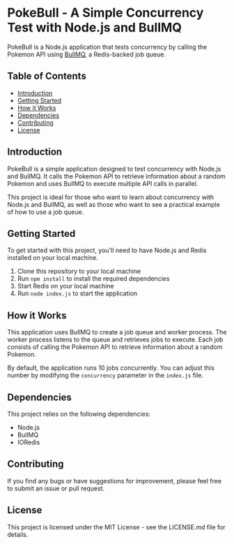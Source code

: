 # PokeBull - A Simple Concurrency Test with Node.js and BullMQ

PokeBull is a Node.js application that tests concurrency by calling the Pokemon API using [BullMQ](https://github.com/taskforcesh/bullmq), a Redis-backed job queue.

## Table of Contents

- [Introduction](#introduction)
- [Getting Started](#getting-started)
- [How it Works](#how-it-works)
- [Dependencies](#dependencies)
- [Contributing](#contributing)
- [License](#license)

## Introduction

PokeBull is a simple application designed to test concurrency with Node.js and BullMQ. It calls the Pokemon API to retrieve information about a random Pokemon and uses BullMQ to execute multiple API calls in parallel.

This project is ideal for those who want to learn about concurrency with Node.js and BullMQ, as well as those who want to see a practical example of how to use a job queue.

## Getting Started

To get started with this project, you'll need to have Node.js and Redis installed on your local machine. 

1. Clone this repository to your local machine
2. Run `npm install` to install the required dependencies
3. Start Redis on your local machine
4. Run `node index.js` to start the application

## How it Works

This application uses BullMQ to create a job queue and worker process. The worker process listens to the queue and retrieves jobs to execute. Each job consists of calling the Pokemon API to retrieve information about a random Pokemon.

By default, the application runs 10 jobs concurrently. You can adjust this number by modifying the `concurrency` parameter in the `index.js` file.

## Dependencies

This project relies on the following dependencies:

- Node.js
- BullMQ
- IORedis

## Contributing

If you find any bugs or have suggestions for improvement, please feel free to submit an issue or pull request.

## License

This project is licensed under the MIT License - see the LICENSE.md file for details.
